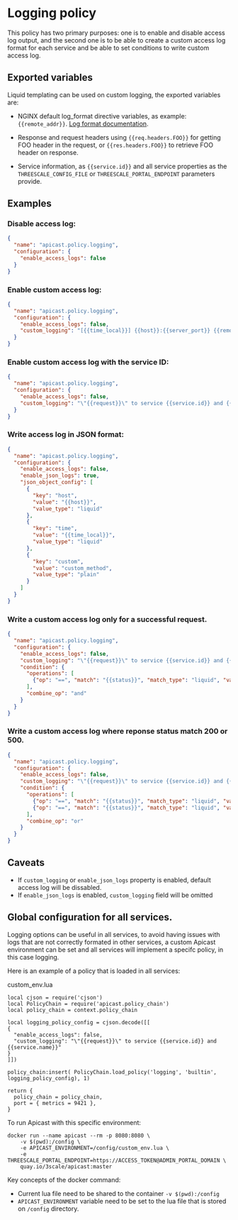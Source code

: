 # Logging policy

This policy has two primary purposes: one is to enable and disable access log
output, and the second one is to be able to create a custom access log format
for each service and be able to set conditions to write custom access log. 


## Exported variables

Liquid templating can be used on custom logging, the exported variables are:

- NGINX default log_format directive variables, as example: `{{remote_addr}}`.
[Log format documentation](http://nginx.org/en/docs/http/ngx_http_log_module.html). 

- Response and request headers using `{{req.headers.FOO}}` for getting FOO
header in the request, or `{{res.headers.FOO}}` to retrieve FOO header on
response.
- Service information, as `{{service.id}}` and all service properties as the
  `THREESCALE_CONFIG_FILE` or `THREESCALE_PORTAL_ENDPOINT` parameters provide.

## Examples

### Disable access log:

```json
{
  "name": "apicast.policy.logging",
  "configuration": {
    "enable_access_logs": false
  }
}
```

### Enable custom access log:

```json
{
  "name": "apicast.policy.logging",
  "configuration": {
    "enable_access_logs": false,
    "custom_logging": "[{{time_local}}] {{host}}:{{server_port}} {{remote_addr}}:{{remote_port}} \"{{request}}\" {{status}} {{body_bytes_sent}} ({{request_time}}) {{post_action_impact}}",
  }
}
```

### Enable custom access log with the service ID:
```json
{
  "name": "apicast.policy.logging",
  "configuration": {
    "enable_access_logs": false,
    "custom_logging": "\"{{request}}\" to service {{service.id}} and {{service.name}}",
  }
}
```

### Write access log in JSON format:

```json
{
  "name": "apicast.policy.logging",
  "configuration": {
    "enable_access_logs": false,
    "enable_json_logs": true,
    "json_object_config": [
      {
        "key": "host",
        "value": "{{host}}",
        "value_type": "liquid"
      },
      {
        "key": "time",
        "value": "{{time_local}}",
        "value_type": "liquid"
      },
      {
        "key": "custom",
        "value": "custom_method",
        "value_type": "plain"
      }
    ]
  }
}
```

### Write a custom access log only for a successful request.

```json
{
  "name": "apicast.policy.logging",
  "configuration": {
    "enable_access_logs": false,
    "custom_logging": "\"{{request}}\" to service {{service.id}} and {{service.name}}",
    "condition": {
      "operations": [
        {"op": "==", "match": "{{status}}", "match_type": "liquid", "value": "200"}
      ],
      "combine_op": "and"
    }
  }
}
```

### Write a custom access log where reponse status match 200 or 500.

```json
{
  "name": "apicast.policy.logging",
  "configuration": {
    "enable_access_logs": false,
    "custom_logging": "\"{{request}}\" to service {{service.id}} and {{service.name}}",
    "condition": {
      "operations": [
        {"op": "==", "match": "{{status}}", "match_type": "liquid", "value": "200"},
        {"op": "==", "match": "{{status}}", "match_type": "liquid", "value": "500"}
      ],
      "combine_op": "or"
    }
  }
}
```

## Caveats

- If `custom_logging` or `enable_json_logs` property is enabled, default access
  log will be dissabled.
- If `enable_json_logs` is enabled, `custom_logging` field will be omitted

## Global configuration for all services. 

Logging options can be useful in all services, to avoid having issues with logs
that are not correctly formated in other services, a custom Apicast environment
can be set and all services will implement a specifc policy, in this case
logging.

Here is an example of a policy that is loaded in all services: 

custom_env.lua
```
local cjson = require('cjson')
local PolicyChain = require('apicast.policy_chain')
local policy_chain = context.policy_chain

local logging_policy_config = cjson.decode([[
{
  "enable_access_logs": false,
  "custom_logging": "\"{{request}}\" to service {{service.id}} and {{service.name}}"
}
]])

policy_chain:insert( PolicyChain.load_policy('logging', 'builtin', logging_policy_config), 1) 

return {
  policy_chain = policy_chain,
  port = { metrics = 9421 },
}
```

To run Apicast with this specific environment: 

```
docker run --name apicast --rm -p 8080:8080 \
    -v $(pwd):/config \
    -e APICAST_ENVIRONMENT=/config/custom_env.lua \
    -e THREESCALE_PORTAL_ENDPOINT=https://ACCESS_TOKEN@ADMIN_PORTAL_DOMAIN \
    quay.io/3scale/apicast:master
```

Key concepts of the docker command: 
  - Current lua file need to be shared to the container `-v $(pwd):/config`
  - `APICAST_ENVIRONMENT` variable need to be set to the lua file that is
    stored on `/config` directory.

